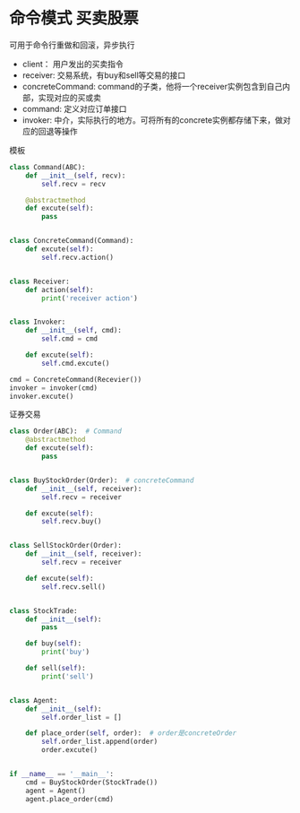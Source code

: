 # 命令模式 买卖股票

可用于命令行重做和回滚，异步执行

* client： 用户发出的买卖指令
* receiver: 交易系统，有buy和sell等交易的接口
* concreteCommand: command的子类，他将一个receiver实例包含到自己内部，实现对应的买或卖
* command: 定义对应订单接口
* invoker: 中介，实际执行的地方。可将所有的concrete实例都存储下来，做对应的回退等操作

模板

```python
class Command(ABC):
    def __init__(self, recv):
        self.recv = recv

    @abstractmethod
    def excute(self):
        pass


class ConcreteCommand(Command):
    def excute(self):
        self.recv.action()


class Receiver:
    def action(self):
        print('receiver action')


class Invoker:
    def __init__(self, cmd):
        self.cmd = cmd

    def excute(self):
        self.cmd.excute()

cmd = ConcreteCommand(Recevier())
invoker = invoker(cmd)
invoker.excute()
```


证券交易

```python
class Order(ABC):  # Command
    @abstractmethod
    def excute(self):
        pass


class BuyStockOrder(Order):  # concreteCommand
    def __init__(self, receiver):
        self.recv = receiver

    def excute(self):
        self.recv.buy()


class SellStockOrder(Order):
    def __init__(self, receiver):
        self.recv = receiver

    def excute(self):
        self.recv.sell()


class StockTrade:
    def __init__(self):
        pass

    def buy(self):
        print('buy')

    def sell(self):
        print('sell')


class Agent:
    def __init__(self):
        self.order_list = []

    def place_order(self, order):  # order是concreteOrder
        self.order_list.append(order)
        order.excute()


if __name__ == '__main__':
    cmd = BuyStockOrder(StockTrade())
    agent = Agent()
    agent.place_order(cmd)
```
